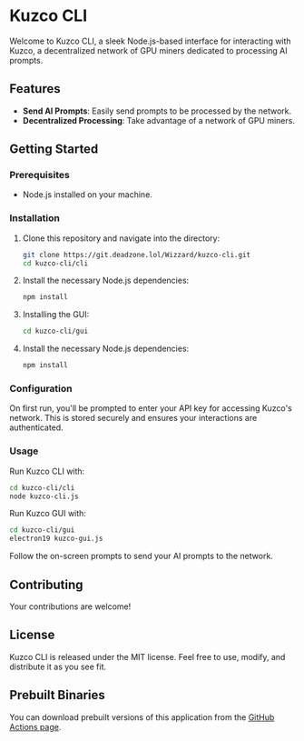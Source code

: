 # Kuzco CLI

Welcome to Kuzco CLI, a sleek Node.js-based interface for interacting with Kuzco, a decentralized network of GPU miners dedicated to processing AI prompts. 


## Features

- **Send AI Prompts**: Easily send prompts to be processed by the network.
- **Decentralized Processing**: Take advantage of a network of GPU miners.

## Getting Started

### Prerequisites

- Node.js installed on your machine.

### Installation

1. Clone this repository and navigate into the directory:
   ```bash
   git clone https://git.deadzone.lol/Wizzard/kuzco-cli.git
   cd kuzco-cli/cli
   ```

2. Install the necessary Node.js dependencies:
   ```bash
   npm install
   ```

3. Installing the GUI:
   ```bash
   cd kuzco-cli/gui
   ```

4. Install the necessary Node.js dependencies:
   ```bash
   npm install
   ```

### Configuration

On first run, you'll be prompted to enter your API key for accessing Kuzco's network. This is stored securely and ensures your interactions are authenticated.

### Usage

Run Kuzco CLI with:
```bash
cd kuzco-cli/cli
node kuzco-cli.js
```

Run Kuzco GUI with:
```bash
cd kuzco-cli/gui
electron19 kuzco-gui.js
```

Follow the on-screen prompts to send your AI prompts to the network.

## Contributing

Your contributions are welcome!

## License

Kuzco CLI is released under the MIT license. Feel free to use, modify, and distribute it as you see fit.

## Prebuilt Binaries

You can download prebuilt versions of this application from the [GitHub Actions page](https://github.com/CODJointOps/kuzco-cli/actions).

